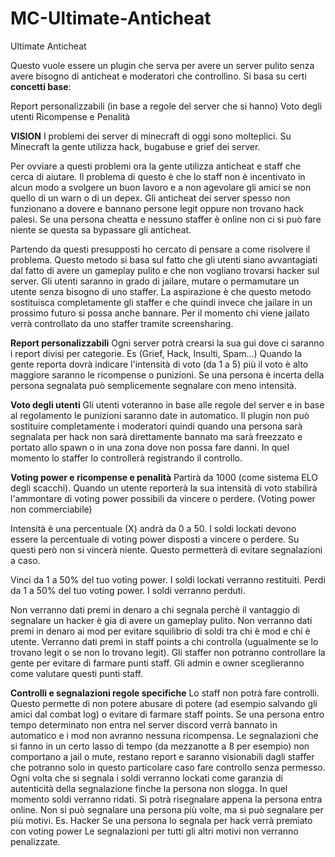 # MC-Ultimate-Anticheat

Ultimate Anticheat


Questo vuole essere un plugin che serva per avere un server pulito senza avere bisogno di anticheat e moderatori che controllino.
Si basa su certi **concetti base**:

Report personalizzabili (in base a regole del server che si hanno)
Voto degli utenti
Ricompense e Penalità

**VISION**
I problemi dei server di minecraft di oggi sono molteplici. Su Minecraft la gente utilizza hack, bugabuse e grief dei server. 

Per ovviare a questi problemi ora la gente utilizza anticheat e staff che cerca di aiutare.
Il problema di questo è che lo staff non è incentivato in alcun modo a svolgere un buon lavoro e a non agevolare gli amici se non quello di un warn o di un depex. 
Gli anticheat dei server spesso non funzionano a dovere e bannano persone legit oppure non trovano hack palesi. 
Se una persona cheatta e nessuno staffer è online non ci si può fare niente se questa sa bypassare gli anticheat.

Partendo da questi presupposti ho cercato di pensare a come risolvere il problema.
Questo metodo si basa sul fatto che gli utenti siano avvantagiati dal fatto di avere un gameplay pulito e che non vogliano trovarsi hacker sul server.
Gli utenti saranno in grado di jailare, mutare o permamutare un utente senza bisogno di uno staffer.
La aspirazione è che questo metodo sostituisca completamente gli staffer e che quindi invece che jailare in un prossimo futuro si possa anche bannare. 
Per il momento chi viene jailato verrà controllato da uno staffer tramite screensharing.

**Report personalizzabili**
Ogni server potrà crearsi la sua gui dove ci saranno i report divisi per categorie. Es (Grief, Hack, Insulti, Spam...)
Quando la gente reporta dovrà indicare l'intensità di voto (da 1 a 5) più il voto è alto maggiore saranno le ricompense o punizioni.
Se una persona è incerta della persona segnalata può semplicemente segnalare con meno intensità.

**Voto degli utenti**
Gli utenti voteranno in base alle regole del server e in base al regolamento le punizioni saranno date in automatico. Il plugin non può sostituire completamente i moderatori quindi quando una persona sarà segnalata per hack non sarà direttamente bannato ma sarà freezzato e portato allo spawn o in una zona dove non possa fare danni. In quel momento lo staffer lo controllerà registrando il controllo. 

**Voting power e ricompense e penalità**
Partirà da 1000 (come sistema ELO degli scacchi).
Quando un utente reporterà la sua intensità di voto stabilirà l'ammontare di voting power possibili da vincere o perdere. (Voting power non commerciabile)


Intensità è una percentuale (X) andrà da 0 a 50.
I soldi lockati devono essere la percentuale di voting power disposti a vincere o perdere. Su questi però non si vincerà niente. Questo permetterà di evitare segnalazioni a caso.

Vinci da 1 a 50% del tuo voting power. I soldi lockati verranno restituiti.
Perdi da 1 a 50% del tuo voting power. I soldi verranno perduti.


Non verranno dati premi in denaro a chi segnala perchè il vantaggio di segnalare un hacker è gia di avere un gameplay pulito.
Non verranno dati premi in denaro ai mod per evitare squilibrio di soldi tra chi è mod e chi è utente. 
Verranno dati premi in staff points a chi controlla (ugualmente se lo trovano legit o se non lo trovano legit).
Gli staffer non potranno controllare la gente per evitare di farmare punti staff. 
Gli admin e owner sceglieranno come valutare questi punti staff.

**Controlli e segnalazioni regole specifiche**
Lo staff non potrà fare controlli. Questo permette di non potere abusare di potere (ad esempio salvando gli amici dal combat log) o evitare di farmare staff points.
Se una persona entro tempo determinato non entra nel server discord verrà bannato in automatico e i mod non avranno nessuna ricompensa.
Le segnalazioni che si fanno in un certo lasso di tempo (da mezzanotte a 8 per esempio) non comportano a jail o mute, restano report e saranno visionabili dagli staffer che potranno solo in questo particolare caso fare controllo senza permesso.
Ogni volta che si segnala i soldi verranno lockati come garanzia di autenticità della segnalazione finche la persona non slogga. In quel momento soldi verranno ridati. Si potrà risegnalare appena la persona entra online.
Non si può segnalare una persona più volte, ma si può segnalare per più motivi.
Es. Hacker
Se una persona lo segnala per hack verrà premiato con voting power
Le segnalazioni per tutti gli altri motivi non verranno penalizzate.
